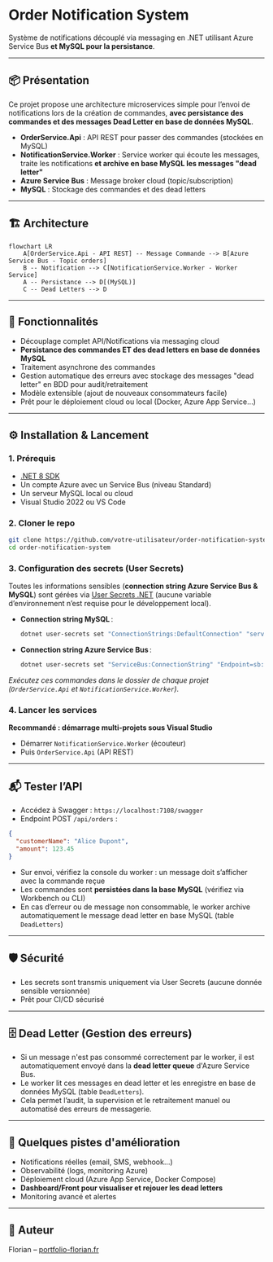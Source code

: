 # Order Notification System

Système de notifications découplé via messaging en .NET utilisant Azure Service Bus **et MySQL pour la persistance**.

---

## 📦 Présentation

Ce projet propose une architecture microservices simple pour l’envoi de notifications lors de la création de commandes, **avec persistance des commandes et des messages Dead Letter en base de données MySQL**.

* **OrderService.Api** : API REST pour passer des commandes (stockées en MySQL)
* **NotificationService.Worker** : Service worker qui écoute les messages, traite les notifications **et archive en base MySQL les messages "dead letter"**
* **Azure Service Bus** : Message broker cloud (topic/subscription)
* **MySQL** : Stockage des commandes et des dead letters

---

## 🏗️ Architecture

```mermaid
flowchart LR
    A[OrderService.Api - API REST] -- Message Commande --> B[Azure Service Bus - Topic orders]
    B -- Notification --> C[NotificationService.Worker - Worker Service]
    A -- Persistance --> D[(MySQL)]
    C -- Dead Letters --> D
```

---

## 🚀 Fonctionnalités

* Découplage complet API/Notifications via messaging cloud
* **Persistance des commandes ET des dead letters en base de données MySQL**
* Traitement asynchrone des commandes
* Gestion automatique des erreurs avec stockage des messages "dead letter" en BDD pour audit/retraitement
* Modèle extensible (ajout de nouveaux consommateurs facile)
* Prêt pour le déploiement cloud ou local (Docker, Azure App Service…)

---

## ⚙️ Installation & Lancement

### 1. Prérequis

* [.NET 8 SDK](https://dotnet.microsoft.com/download)
* Un compte Azure avec un Service Bus (niveau Standard)
* Un serveur MySQL local ou cloud
* Visual Studio 2022 ou VS Code

### 2. Cloner le repo

```bash
git clone https://github.com/votre-utilisateur/order-notification-system.git
cd order-notification-system
```

### 3. Configuration des secrets (User Secrets)

Toutes les informations sensibles (**connection string Azure Service Bus & MySQL**) sont gérées via [User Secrets .NET](https://learn.microsoft.com/fr-fr/aspnet/core/security/app-secrets?view=aspnetcore-8.0&tabs=windows) (aucune variable d’environnement n’est requise pour le développement local).

* **Connection string MySQL** :

  ```bash
  dotnet user-secrets set "ConnectionStrings:DefaultConnection" "server=localhost;port=3306;database=order_notification_db;user=root;password=motdepasse"
  ```
* **Connection string Azure Service Bus** :

  ```bash
  dotnet user-secrets set "ServiceBus:ConnectionString" "Endpoint=sb://...;SharedAccessKeyName=RootManageSharedAccessKey;SharedAccessKey=..."
  ```

*Exécutez ces commandes dans le dossier de chaque projet (`OrderService.Api` et `NotificationService.Worker`).*

### 4. Lancer les services

**Recommandé : démarrage multi-projets sous Visual Studio**

* Démarrer `NotificationService.Worker` (écouteur)
* Puis `OrderService.Api` (API REST)

---

## 📬 Tester l’API

* Accédez à Swagger : `https://localhost:7108/swagger`
* Endpoint POST `/api/orders` :

```json
{
  "customerName": "Alice Dupont",
  "amount": 123.45
}
```

* Sur envoi, vérifiez la console du worker : un message doit s’afficher avec la commande reçue
* Les commandes sont **persistées dans la base MySQL** (vérifiez via Workbench ou CLI)
* En cas d’erreur ou de message non consommable, le worker archive automatiquement le message dead letter en base MySQL (table `DeadLetters`)

---

## 🛡️ Sécurité

* Les secrets sont transmis uniquement via User Secrets (aucune donnée sensible versionnée)
* Prêt pour CI/CD sécurisé

---

## 🗄️ Dead Letter (Gestion des erreurs)

* Si un message n'est pas consommé correctement par le worker, il est automatiquement envoyé dans la **dead letter queue** d'Azure Service Bus.
* Le worker lit ces messages en dead letter et les enregistre en base de données MySQL (table `DeadLetters`).
* Cela permet l’audit, la supervision et le retraitement manuel ou automatisé des erreurs de messagerie.

---

## 🔗 Quelques pistes d'amélioration

* Notifications réelles (email, SMS, webhook…)
* Observabilité (logs, monitoring Azure)
* Déploiement cloud (Azure App Service, Docker Compose)
* **Dashboard/Front pour visualiser et rejouer les dead letters**
* Monitoring avancé et alertes

---

## 📝 Auteur

Florian – [portfolio-florian.fr](https://portfolio-florian.fr)
